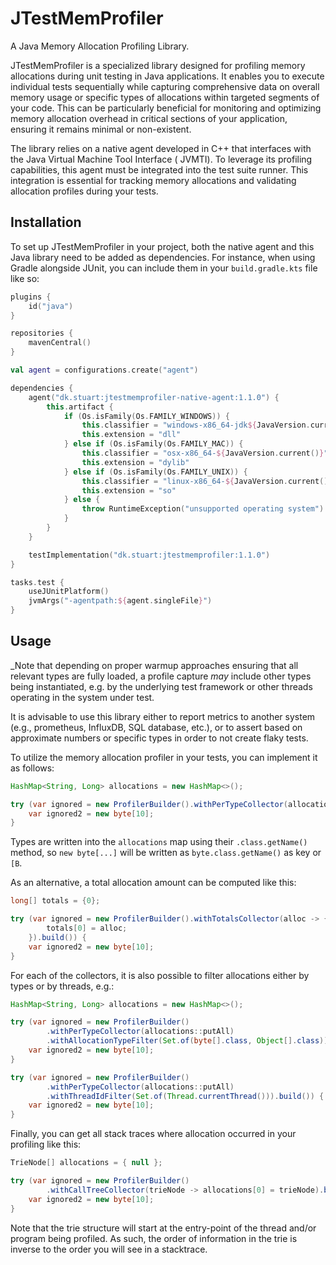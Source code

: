 # JTestMemProfiler

A Java Memory Allocation Profiling Library.

JTestMemProfiler is a specialized library designed for profiling memory allocations during unit testing in Java
applications. It enables you to execute individual tests sequentially while capturing comprehensive data on overall
memory usage or specific types of allocations within targeted segments of your code. This can be particularly beneficial
for monitoring and optimizing memory allocation overhead in critical sections of your application, ensuring it remains
minimal or non-existent.

The library relies on a native agent developed in C++ that interfaces with the Java Virtual Machine Tool Interface (
JVMTI). To leverage its profiling capabilities, this agent must be integrated into the test suite runner. This
integration is essential for tracking memory allocations and validating allocation profiles during your tests.

## Installation

To set up JTestMemProfiler in your project, both the native agent and this Java library need to be added as
dependencies. For instance, when using Gradle alongside JUnit, you can include them in your `build.gradle.kts` file like so:

```kotlin
plugins {
    id("java")
}

repositories {
    mavenCentral()
}

val agent = configurations.create("agent")

dependencies {
    agent("dk.stuart:jtestmemprofiler-native-agent:1.1.0") {
        this.artifact {
            if (Os.isFamily(Os.FAMILY_WINDOWS)) {
                this.classifier = "windows-x86_64-jdk${JavaVersion.current()}"
                this.extension = "dll"
            } else if (Os.isFamily(Os.FAMILY_MAC)) {
                this.classifier = "osx-x86_64-${JavaVersion.current()}"
                this.extension = "dylib"
            } else if (Os.isFamily(Os.FAMILY_UNIX)) {
                this.classifier = "linux-x86_64-${JavaVersion.current()}"
                this.extension = "so"
            } else {
                throw RuntimeException("unsupported operating system")
            }
        }
    }

    testImplementation("dk.stuart:jtestmemprofiler:1.1.0")
}

tasks.test {
    useJUnitPlatform()
    jvmArgs("-agentpath:${agent.singleFile}")
}
```

## Usage

_Note that depending on proper warmup approaches ensuring that all relevant types are
fully loaded, a profile capture _may_ include other types being instantiated, e.g.
by the underlying test framework or other threads operating in the system under test.

It is advisable to use this library either to report metrics to another system
(e.g., prometheus, InfluxDB, SQL database, etc.), or to assert based on approximate
numbers or specific types in order to not create flaky tests.

To utilize the memory allocation profiler in your tests, you can implement it as follows:

```java
HashMap<String, Long> allocations = new HashMap<>();

try (var ignored = new ProfilerBuilder().withPerTypeCollector(allocations::putAll).build()){
	var ignored2 = new byte[10];
}
```

Types are written into the `allocations` map using their `.class.getName()` method, so
`new byte[...]` will be written as `byte.class.getName()` as key or `[B`.

As an alternative, a total allocation amount can be computed like this:

```java
long[] totals = {0};

try (var ignored = new ProfilerBuilder().withTotalsCollector(alloc -> {
        totals[0] = alloc;
    }).build()) {
    var ignored2 = new byte[10];
}
```

For each of the collectors, it is also possible to filter allocations either by types or
by threads, e.g.:

```java
HashMap<String, Long> allocations = new HashMap<>();

try (var ignored = new ProfilerBuilder()
        .withPerTypeCollector(allocations::putAll)
        .withAllocationTypeFilter(Set.of(byte[].class, Object[].class)).build()) {
    var ignored2 = new byte[10];
}
```

```java
try (var ignored = new ProfilerBuilder()
        .withPerTypeCollector(allocations::putAll)
        .withThreadIdFilter(Set.of(Thread.currentThread())).build()) {
	var ignored2 = new byte[10];
}
```

Finally, you can get all stack traces where allocation occurred in your profiling like this:

```java
TrieNode[] allocations = { null };

try (var ignored = new ProfilerBuilder()
        .withCallTreeCollector(trieNode -> allocations[0] = trieNode).build()) {
    var ignored2 = new byte[10];
}
```

Note that the trie structure will start at the entry-point of the thread and/or program being profiled. As such, the
order of information in the trie is inverse to the order you will see in a stacktrace.
